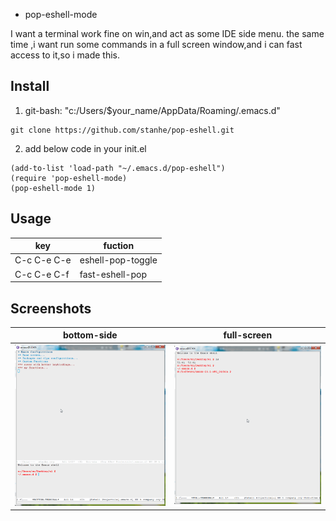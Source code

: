 * pop-eshell-mode

I want a terminal work fine on win,and act as some IDE side menu. 
the same time ,i want run some commands in a full screen window,and i can fast access to it,so i made this.

## Install

1. git-bash: "c:/Users/$your_name/AppData/Roaming/.emacs.d"

```
git clone https://github.com/stanhe/pop-eshell.git
```

2. add below code in your init.el

```
(add-to-list 'load-path "~/.emacs.d/pop-eshell")
(require 'pop-eshell-mode)
(pop-eshell-mode 1)
```

## Usage

|key |fuction|
|-|-|
|C-c C-e C-e |eshell-pop-toggle|
|C-c C-e C-f |fast-eshell-pop|


## Screenshots 

|bottom-side |full-screen |
|:------:|:------:|
|<img src="./image/bottom-terminal.gif" width="400">|<img src="./image/full-terminal.gif" width="400">|

